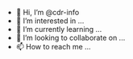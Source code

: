 - 👋 Hi, I’m @cdr-info
- 👀 I’m interested in ...
- 🌱 I’m currently learning ...
- 💞️ I’m looking to collaborate on ...
- 📫 How to reach me ...

<!---
cdr-info/cdr-info is a ✨ special ✨ repository because its `README.md` (this file) appears on your GitHub profile.
You can click the Preview link to take a look at your changes.
--->
<!-- OFFICIAL CONTENTS HERE -->
<!-- from abinnitc --> 

<!-- from local computer -->


<!-- pull-2  -->

